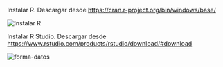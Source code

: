 Instalar R. Descargar desde https://cran.r-project.org/bin/windows/base/

![Instalar R](/probabilidad/figs/descarga_r.gif)

Instalar R Studio. Descargar desde https://www.rstudio.com/products/rstudio/download/#download

![forma-datos](/probabilidad/figs/descarga_rstudio.gif)
